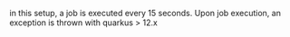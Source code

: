 in this setup, a job is executed every 15 seconds.
Upon job execution, an exception is thrown with quarkus > 12.x